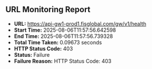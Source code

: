 ## URL Monitoring Report

- **URL:** https://api-gw1-prod1.fisglobal.com/gw/v1/health
- **Start Time:** 2025-08-06T11:57:56.642598
- **End Time:** 2025-08-06T11:57:56.739328
- **Total Time Taken:** 0.09673 seconds
- **HTTP Status Code:** 403
- **Status:** Failure
- **Failure Reason:** HTTP Status Code: 403
